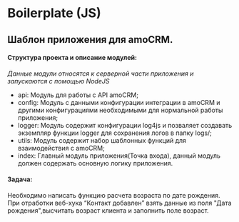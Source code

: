 # Boilerplate (JS)

## Шаблон приложения для amoCRM.

#### Структура проекта и описание модулей:

_Данные модули относятся к серверной части приложения и запускаются с помощью NodeJS_

- api: Модуль для работы c API amoCRM;
- config: Модуль с данными конфигурации интеграции в amoCRM и другими конфигурациями необходимыми для нормальной работы приложения;
- logger: Модуль содержит конфигурации log4js и позваляет создавать экземпляр функции logger для сохранения логов в папку logs/;
- utils: Модуль содержит набор шаблонных функций для взаимодействия с amoCRM;
- index: Главный модуль приложения(Точка входа), данный модуль должен содержать основную логику приложения.

#### Задача:

Необходимо написать функцию расчета возраста по дате рождения.
При отработки веб-хука “Контакт добавлен” взять данные из поля "Дата рождения",высчитать возраст клиента и заполнить поле возраст.
